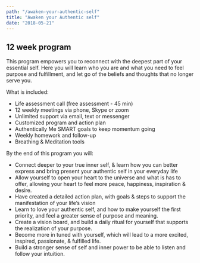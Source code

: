 ```yaml
---
path: "/awaken-your-authentic-self"
title: "Awaken your Authentic self"
date: "2018-05-21"
---
```


## 12 week program

This program empowers you to reconnect with the deepest part
of your essential self. Here you will learn who you are and what
you need to feel purpose and fulfillment, and let go of the beliefs
and thoughts that no longer serve you.



What is included:

- Life assessment call (free assessment - 45 min)
- 12 weekly meetings via phone, Skype or zoom
- Unlimited support via email, text or messenger
- Customized program and action plan
- Authentically Me SMART goals to keep momentum going
- Weekly homework and follow-up
- Breathing & Meditation tools

By the end of this program you will:

- Connect deeper to your true inner self, & learn how you can better express and bring present your authentic self in your everyday life
- Allow yourself to open your heart to the universe and what is has to offer, allowing your heart to feel more peace, happiness, inspiration & desire.
- Have created a detailed action plan, with goals & steps to support the manifestation of your life’s vision
- Learn to love your authentic self, and how to make yourself the first priority, and feel a greater sense of purpose and meaning.
- Create a vision board, and build a daily ritual for yourself that supports the realization of your purpose.
- Become more in tuned with yourself, which will lead to a more excited, inspired, passionate, & fulfilled life.
- Build a stronger sense of self and inner power to be able to listen and follow your intuition.
